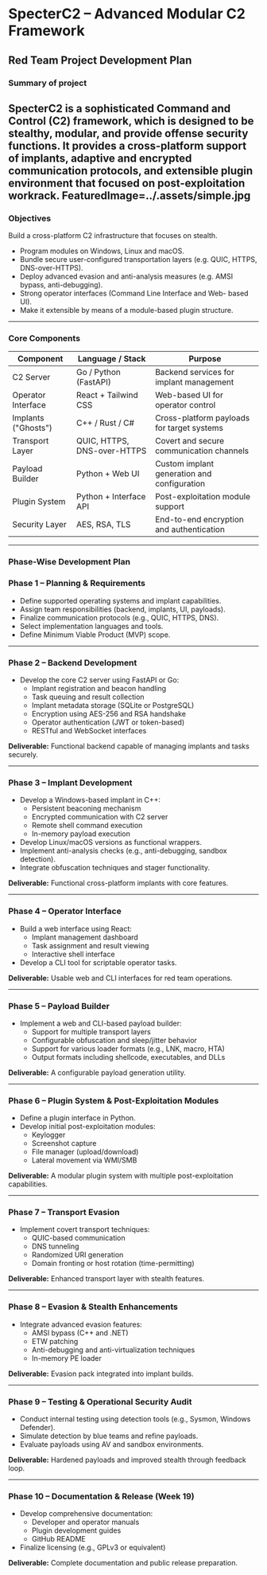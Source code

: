 # **SpecterC2 – Advanced Modular C2 Framework**

## **Red Team Project Development Plan**

### **Summary of project**

SpecterC2 is a sophisticated Command and Control (C2) framework, which is designed to be stealthy, modular, and provide offense security functions. It provides a cross-platform support of implants, adaptive and encrypted communication protocols, and extensible plugin environment that focused on post-exploitation workrack.
FeaturedImage=../.assets/simple.jpg 
---

### **Objectives**

Build a cross-platform C2 infrastructure that focuses on stealth.

- Program modules on Windows, Linux and macOS.
- Bundle secure user-configured transportation layers (e.g. QUIC, HTTPS, DNS-over-HTTPS).
- Deploy advanced evasion and anti-analysis measures (e.g. AMSI bypass, anti-debugging).
- Strong operator interfaces (Command Line Interface and Web- based UI).
- Make it extensible by means of a module-based plugin structure.

---

### **Core Components**

| Component | Language / Stack | Purpose |
| --- | --- | --- |
| C2 Server | Go / Python (FastAPI) | Backend services for implant management |
| Operator Interface | React + Tailwind CSS | Web-based UI for operator control |
| Implants ("Ghosts") | C++ / Rust / C# | Cross-platform payloads for target systems |
| Transport Layer | QUIC, HTTPS, DNS-over-HTTPS | Covert and secure communication channels |
| Payload Builder | Python + Web UI | Custom implant generation and configuration |
| Plugin System | Python + Interface API | Post-exploitation module support |
| Security Layer | AES, RSA, TLS | End-to-end encryption and authentication |

---

### **Phase-Wise Development Plan**

### **Phase 1 – Planning & Requirements**

- Define supported operating systems and implant capabilities.
- Assign team responsibilities (backend, implants, UI, payloads).
- Finalize communication protocols (e.g., QUIC, HTTPS, DNS).
- Select implementation languages and tools.
- Define Minimum Viable Product (MVP) scope.

---

### **Phase 2 – Backend Development**

- Develop the core C2 server using FastAPI or Go:
    - Implant registration and beacon handling
    - Task queuing and result collection
    - Implant metadata storage (SQLite or PostgreSQL)
    - Encryption using AES-256 and RSA handshake
    - Operator authentication (JWT or token-based)
    - RESTful and WebSocket interfaces

**Deliverable:** Functional backend capable of managing implants and tasks securely.

---

### **Phase 3 – Implant Development**

- Develop a Windows-based implant in C++:
    - Persistent beaconing mechanism
    - Encrypted communication with C2 server
    - Remote shell command execution
    - In-memory payload execution
- Develop Linux/macOS versions as functional wrappers.
- Implement anti-analysis checks (e.g., anti-debugging, sandbox detection).
- Integrate obfuscation techniques and stager functionality.

**Deliverable:** Functional cross-platform implants with core features.

---

### **Phase 4 – Operator Interface**

- Build a web interface using React:
    - Implant management dashboard
    - Task assignment and result viewing
    - Interactive shell interface
- Develop a CLI tool for scriptable operator tasks.

**Deliverable:** Usable web and CLI interfaces for red team operations.

---

### **Phase 5 – Payload Builder**

- Implement a web and CLI-based payload builder:
    - Support for multiple transport layers
    - Configurable obfuscation and sleep/jitter behavior
    - Support for various loader formats (e.g., LNK, macro, HTA)
    - Output formats including shellcode, executables, and DLLs

**Deliverable:** A configurable payload generation utility.

---

### **Phase 6 – Plugin System & Post-Exploitation Modules**

- Define a plugin interface in Python.
- Develop initial post-exploitation modules:
    - Keylogger
    - Screenshot capture
    - File manager (upload/download)
    - Lateral movement via WMI/SMB

**Deliverable:** A modular plugin system with multiple post-exploitation capabilities.

---

### **Phase 7 – Transport Evasion**

- Implement covert transport techniques:
    - QUIC-based communication
    - DNS tunneling
    - Randomized URI generation
    - Domain fronting or host rotation (time-permitting)

**Deliverable:** Enhanced transport layer with stealth features.

---

### **Phase 8 – Evasion & Stealth Enhancements**

- Integrate advanced evasion features:
    - AMSI bypass (C++ and .NET)
    - ETW patching
    - Anti-debugging and anti-virtualization techniques
    - In-memory PE loader

**Deliverable:** Evasion pack integrated into implant builds.

---

### **Phase 9 – Testing & Operational Security Audit**

- Conduct internal testing using detection tools (e.g., Sysmon, Windows Defender).
- Simulate detection by blue teams and refine payloads.
- Evaluate payloads using AV and sandbox environments.

**Deliverable:** Hardened payloads and improved stealth through feedback loop.

---

### **Phase 10 – Documentation & Release (Week 19)**

- Develop comprehensive documentation:
    - Developer and operator manuals
    - Plugin development guides
    - GitHub README
- Finalize licensing (e.g., GPLv3 or equivalent)

**Deliverable:** Complete documentation and public release preparation.
